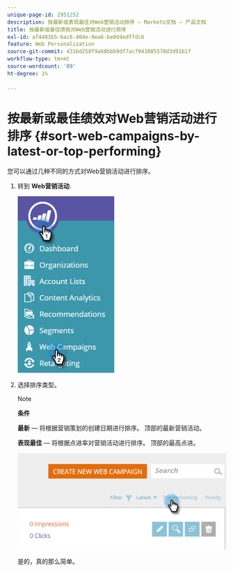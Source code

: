 ```yaml
---
unique-page-id: 2951252
description: 按最新或表现最佳对Web营销活动排序 — Marketo文档 — 产品文档
title: 按最新或最佳绩效对Web营销活动进行排序
exl-id: af4483b5-6ac6-404e-9ea6-be0d4edffdc6
feature: Web Personalization
source-git-commit: 431bd258f9a68bbb9df7acf043085578d3d91b1f
workflow-type: tm+mt
source-wordcount: '89'
ht-degree: 1%

---
```


# 按最新或最佳绩效对Web营销活动进行排序 {#sort-web-campaigns-by-latest-or-top-performing}

您可以通过几种不同的方式对Web营销活动进行排序。

1. 转到 **Web营销活动**.

   ![](assets/web-campaigns-hand-1.jpg)

1. 选择排序类型。

   >[!NOTE]
   >
   >**条件**
   >
   >**最新**  — 将根据营销策划的创建日期进行排序。 顶部的最新营销活动。
   >
   >**表现最佳**  — 将根据点进率对营销活动进行排序。 顶部的最高点进。

   ![](assets/image2016-11-4-13-3a34-3a59.png)

   是的，真的那么简单。
